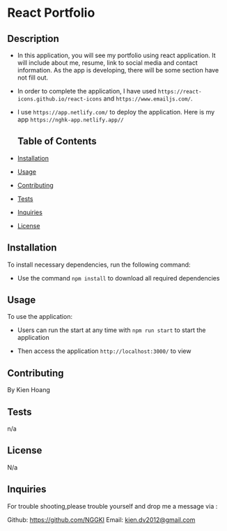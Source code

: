 # React Portfolio

## Description

- In this application, you will see my portfolio using react application. It will include about me, resume, link to social media and contact information. As the app is developing, there will be some section have not fill out.

- In order to complete the application, I have used `https://react-icons.github.io/react-icons` and `https://www.emailjs.com/`.

- I use `https://app.netlify.com/` to deploy the application. Here is my app `https://nghk-app.netlify.app//`

  ## Table of Contents

* [Installation](#installation)

* [Usage](#usage)

* [Contributing](#contributing)

* [Tests](#tests)

* [Inquiries](#Inquiries)

* [License](#License)

## Installation

To install necessary dependencies, run the following command:

- Use the command `npm install` to download all required dependencies

## Usage

To use the application:

- Users can run the start at any time with `npm run start` to start the application

- Then access the application `http://localhost:3000/` to view

## Contributing

By Kien Hoang

## Tests

n/a

## License

N/a

## Inquiries

For trouble shooting,please trouble yourself and drop me a message via :

Github: https://github.com/NGGKI
Email: kien.dv2012@gmail.com
